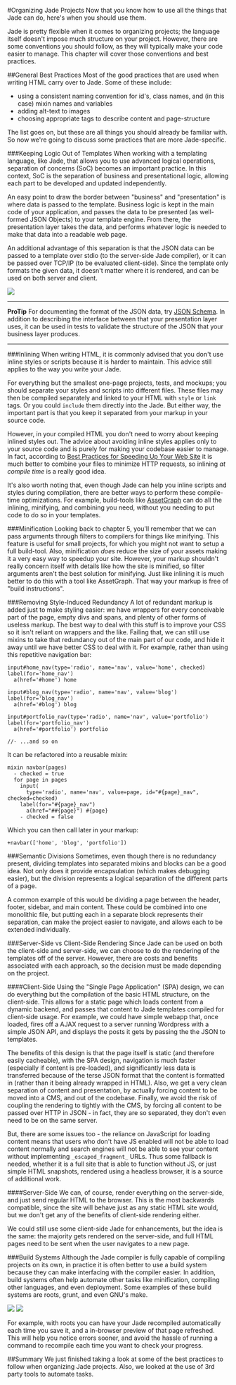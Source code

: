 #Organizing Jade Projects
Now that you know how to use all the things that Jade can do, here's when you should use them.

Jade is pretty flexible when it comes to organizing projects; the language itself doesn't impose much structure on your project. However, there are some conventions you should follow, as they will typically make your code easier to manage. This chapter will cover those conventions and best practices.

##General Best Practices
Most of the good practices that are used when writing HTML carry over to Jade. Some of these include:

 - using a consistent naming convention for id's, class names, and (in this case) mixin names and variables
 - adding alt-text to images
 - choosing appropriate tags to describe content and page-structure

The list goes on, but these are all things you should already be familiar with. So now we're going to discuss some practices that are more Jade-specific.

###Keeping Logic Out of Templates
When working with a templating language, like Jade, that allows you to use advanced logical operations, separation of concerns (SoC) becomes an important practice. In this context, SoC is the separation of business and presentational logic, allowing each part to be developed and updated independently.

An easy point to draw the border between "business" and "presentation" is where data is passed to the template. Business logic is kept in the main code of your application, and passes the data to be presented (as well-formed JSON Objects) to your template engine. From there, the presentation layer takes the data, and performs whatever logic is needed to make that data into a readable web page.

An additional advantage of this separation is that the JSON data can be passed to a template over stdio (to the server-side Jade compiler), or it can be passed over TCP/IP (to be evaluated client-side). Since the template only formats the given data, it doesn't matter where it is rendered, and can be used on both server and client.

![](img/SoC.svg)

-----------------------

**ProTip**
For documenting the format of the JSON data, try [JSON Schema](http://json-schema.org/). In addition to describing the interface between that your presentation layer uses, it can be used in tests to validate the structure of the JSON that your business layer produces.

-----------------------

###Inlining
When writing HTML, it is commonly advised that you don't use inline styles or scripts because it is harder to maintain. This advice still applies to the way you write your Jade.

For everything but the smallest one-page projects, tests, and mockups; you should separate your styles and scripts into different files. These files may then be compiled separately and linked to your HTML with `style` or `link` tags. Or you could `include` them directly into the Jade. But either way, the important part is that you keep it separated from your markup in your source code.

However, in your compiled HTML you don't need to worry about keeping inlined styles out. The advice about avoiding inline styles applies only to your source code and is purely for making your codebase easier to manage. In fact, according to [Best Practices for Speeding Up Your Web Site](http://developer.yahoo.com/performance/rules.html) it is much better to combine your files to minimize HTTP requests, so inlining *at compile time* is a really good idea.

It's also worth noting that, even though Jade can help you inline scripts and styles during compilation, there are better ways to perform these compile-time optimizations. For example, build-tools like [AssetGraph](https://github.com/One-com/assetgraph) can do all the inlining, minifying, and combining you need, without you needing to put code to do so in your templates.

###Minification
Looking back to chapter 5, you'll remember that we can pass arguments through filters to compilers for things like minifying. This feature is useful for small projects, for which you might not want to setup a full build-tool. Also, minification *does* reduce the size of your assets making it a very easy way to speedup your site. However, your markup shouldn't really concern itself with details like how the site is minified, so filter arguments aren't the best solution for minifying. Just like inlining it is much better to do this with a tool like AssetGraph. That way your markup is free of "build instructions".

###Removing Style-Induced Redundancy
A lot of redundant markup is added just to make styling easier: we have wrappers for every conceivable part of the page, empty divs and spans, and plenty of other forms of useless markup. The best way to deal with this stuff is to improve your CSS so it isn't reliant on wrappers and the like. Failing that, we can still use mixins to take that redundancy out of the main part of our code, and hide it away until we have better CSS to deal with it. For example, rather than using this repetitive navigation bar:

```jade
input#home_nav(type='radio', name='nav', value='home', checked)
label(for='home_nav')
  a(href='#home') home

input#blog_nav(type='radio', name='nav', value='blog')
label(for='blog_nav')
  a(href='#blog') blog

input#portfolio_nav(type='radio', name='nav', value='portfolio')
label(for='portfolio_nav')
  a(href='#portfolio') portfolio

//- ...and so on
```

It can be refactored into a reusable mixin:

```jade
mixin navbar(pages)
  - checked = true
  for page in pages
    input(
      type='radio', name='nav', value=page, id="#{page}_nav", checked=checked)
    label(for="#{page}_nav")
      a(href="##{page}") #{page}
    - checked = false
```

Which you can then call later in your markup:

```jade
+navbar(['home', 'blog', 'portfolio'])
```

###Semantic Divisions
Sometimes, even though there is no redundancy present, dividing templates into separated mixins and blocks can be a good idea. Not only does it provide encapsulation (which makes debugging easier), but the division represents a logical separation of the different parts of a page.

A common example of this would be dividing a page between the header, footer, sidebar, and main content. These could be combined into one monolithic file, but putting each in a separate block represents their separation, can make the project easier to navigate, and allows each to be extended individually.

###Server-Side vs Client-Side Rendering
Since Jade can be used on both the client-side and server-side, we can choose to do the rendering of the templates off of the server. However, there are costs and benefits associated with each approach, so the decision must be made depending on the project.

####Client-Side
Using the "Single Page Application" (SPA) design, we can do everything but the compilation of the basic HTML structure, on the client-side. This allows for a static page which loads content from a dynamic backend, and passes that content to Jade templates compiled for client-side usage. For example, we could have simple webapp that, once loaded, fires off a AJAX request to a server running Wordpress with a simple JSON API, and displays the posts it gets by passing the the JSON to templates.

The benefits of this design is that the page itself is static (and therefore easily cacheable), with the SPA design, navigation is much faster (especially if content is pre-loaded), and significantly less data is transferred because of the terse JSON format that the content is formatted in (rather than it being already wrapped in HTML). Also, we get a very clean separation of content and presentation, by actually forcing content to be moved into a CMS, and out of the codebase. Finally, we avoid the risk of coupling the rendering to tightly with the CMS, by forcing all content to be passed over HTTP in JSON - in fact, they are so separated, they don't even need to be on the same server. 

But, there are some issues too - the reliance on JavaScript for loading content means that users who don't have JS enabled will not be able to load content normally and search engines will not be able to see your content without implementing `_escaped_fragment_` URLs. Thus some fallback is needed, whether it is a full site that is able to function without JS, or just simple HTML snapshots, rendered using a headless browser, it is a source of additional work.

####Server-Side
We can, of course, render everything on the server-side, and just send regular HTML to the browser. This is the most backwards compatible, since the site will behave just as any static HTML site would, but we don't get any of the benefits of client-side rendering either.

We could still use some client-side Jade for enhancements, but the idea is the same: the majority gets rendered on the server-side, and full HTML pages need to be sent when the user navigates to a new page.

###Build Systems
Although the Jade compiler is fully capable of compiling projects on its own, in practice it is often better to use a build system because they can make interfacing with the compiler easier. In addition, build systems often help automate other tasks like minification, compiling other languages, and even deployment. Some examples of these build systems are roots, grunt, and even GNU's make.

![](img/roots.png) ![](img/grunt.png)

For example, with roots you can have your Jade recompiled automatically each time you save it, and a in-browser preview of that page refreshed. This will help you notice errors sooner, and avoid the hassle of running a command to recompile each time you want to check your progress.

##Summary
We just finished taking a look at some of the best practices to follow when organizing Jade projects. Also, we looked at the use of 3rd party tools to automate tasks.
